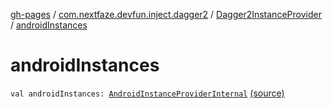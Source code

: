 [gh-pages](../../index.md) / [com.nextfaze.devfun.inject.dagger2](../index.md) / [Dagger2InstanceProvider](index.md) / [androidInstances](./android-instances.md)

# androidInstances

`val androidInstances: `[`AndroidInstanceProviderInternal`](../../com.nextfaze.devfun.internal.android/-android-instance-provider-internal/index.md) [(source)](https://github.com/NextFaze/dev-fun/tree/master/devfun-inject-dagger2/src/main/java/com/nextfaze/devfun/inject/dagger2/Instances.kt#L329)